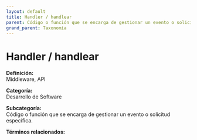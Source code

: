 ```yaml
---
layout: default
title: Handler / handlear
parent: Código o función que se encarga de gestionar un evento o solicitud específica.
grand_parent: Taxonomía
---
```


# Handler / handlear

**Definición:**  
Middleware, API

**Categoría:**  
Desarrollo de Software

**Subcategoría:**  
Código o función que se encarga de gestionar un evento o solicitud específica.

**Términos relacionados:**  

